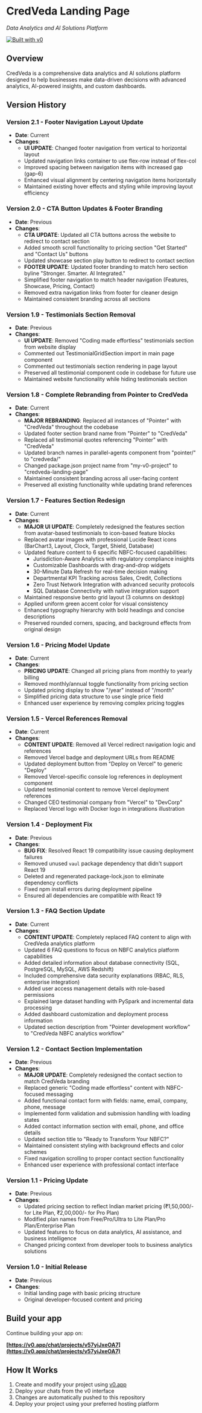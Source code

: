 # CredVeda Landing Page

*Data Analytics and AI Solutions Platform*

[![Built with v0](https://img.shields.io/badge/Built%20with-v0.app-black?style=for-the-badge)](https://v0.app/chat/projects/v57yiJxeOA7)

## Overview

CredVeda is a comprehensive data analytics and AI solutions platform designed to help businesses make data-driven decisions with advanced analytics, AI-powered insights, and custom dashboards.

## Version History

### Version 2.1 - Footer Navigation Layout Update
- **Date**: Current
- **Changes**: 
  - **UI UPDATE**: Changed footer navigation from vertical to horizontal layout
  - Updated navigation links container to use flex-row instead of flex-col
  - Improved spacing between navigation items with increased gap (gap-6)
  - Enhanced visual alignment by centering navigation items horizontally
  - Maintained existing hover effects and styling while improving layout efficiency

### Version 2.0 - CTA Button Updates & Footer Branding
- **Date**: Previous
- **Changes**: 
  - **CTA UPDATE**: Updated all CTA buttons across the website to redirect to contact section
  - Added smooth scroll functionality to pricing section "Get Started" and "Contact Us" buttons
  - Updated showcase section play button to redirect to contact section
  - **FOOTER UPDATE**: Updated footer branding to match hero section byline "Stronger. Smarter. AI Integrated."
  - Simplified footer navigation to match header navigation (Features, Showcase, Pricing, Contact)
  - Removed extra navigation links from footer for cleaner design
  - Maintained consistent branding across all sections

### Version 1.9 - Testimonials Section Removal
- **Date**: Previous
- **Changes**: 
  - **UI UPDATE**: Removed "Coding made effortless" testimonials section from website display
  - Commented out TestimonialGridSection import in main page component
  - Commented out testimonials section rendering in page layout
  - Preserved all testimonial component code in codebase for future use
  - Maintained website functionality while hiding testimonials section

### Version 1.8 - Complete Rebranding from Pointer to CredVeda
- **Date**: Current
- **Changes**: 
  - **MAJOR REBRANDING**: Replaced all instances of "Pointer" with "CredVeda" throughout the codebase
  - Updated footer section brand name from "Pointer" to "CredVeda"
  - Replaced all testimonial quotes referencing "Pointer" with "CredVeda"
  - Updated branch names in parallel-agents component from "pointer/" to "credveda/"
  - Changed package.json project name from "my-v0-project" to "credveda-landing-page"
  - Maintained consistent branding across all user-facing content
  - Preserved all existing functionality while updating brand references

### Version 1.7 - Features Section Redesign
- **Date**: Current
- **Changes**: 
  - **MAJOR UI UPDATE**: Completely redesigned the features section from avatar-based testimonials to icon-based feature blocks
  - Replaced avatar images with professional Lucide React icons (BarChart3, Layout, Clock, Target, Shield, Database)
  - Updated feature content to 6 specific NBFC-focused capabilities:
    - Jurisdiction-Aware Analytics with regulatory compliance insights
    - Customizable Dashboards with drag-and-drop widgets
    - 30-Minute Data Refresh for real-time decision making
    - Departmental KPI Tracking across Sales, Credit, Collections
    - Zero Trust Network Integration with advanced security protocols
    - SQL Database Connectivity with native integration support
  - Maintained responsive bento grid layout (3 columns on desktop)
  - Applied uniform green accent color for visual consistency
  - Enhanced typography hierarchy with bold headings and concise descriptions
  - Preserved rounded corners, spacing, and background effects from original design

### Version 1.6 - Pricing Model Update
- **Date**: Current
- **Changes**: 
  - **PRICING UPDATE**: Changed all pricing plans from monthly to yearly billing
  - Removed monthly/annual toggle functionality from pricing section
  - Updated pricing display to show "/year" instead of "/month"
  - Simplified pricing data structure to use single price field
  - Enhanced user experience by removing complex pricing toggles

### Version 1.5 - Vercel References Removal
- **Date**: Current
- **Changes**: 
  - **CONTENT UPDATE**: Removed all Vercel redirect navigation logic and references
  - Removed Vercel badge and deployment URLs from README
  - Updated deployment button from "Deploy on Vercel" to generic "Deploy"
  - Removed Vercel-specific console log references in deployment component
  - Updated testimonial content to remove Vercel deployment references
  - Changed CEO testimonial company from "Vercel" to "DevCorp"
  - Replaced Vercel logo with Docker logo in integrations illustration

### Version 1.4 - Deployment Fix
- **Date**: Previous
- **Changes**: 
  - **BUG FIX**: Resolved React 19 compatibility issue causing deployment failures
  - Removed unused `vaul` package dependency that didn't support React 19
  - Deleted and regenerated package-lock.json to eliminate dependency conflicts
  - Fixed npm install errors during deployment pipeline
  - Ensured all dependencies are compatible with React 19

### Version 1.3 - FAQ Section Update
- **Date**: Current
- **Changes**: 
  - **CONTENT UPDATE**: Completely replaced FAQ content to align with CredVeda analytics platform
  - Updated 6 FAQ questions to focus on NBFC analytics platform capabilities
  - Added detailed information about database connectivity (SQL, PostgreSQL, MySQL, AWS Redshift)
  - Included comprehensive data security explanations (RBAC, RLS, enterprise integration)
  - Added user access management details with role-based permissions
  - Explained large dataset handling with PySpark and incremental data processing
  - Added dashboard customization and deployment process information
  - Updated section description from "Pointer development workflow" to "CredVeda NBFC analytics workflow"

### Version 1.2 - Contact Section Implementation
- **Date**: Previous
- **Changes**: 
  - **MAJOR UPDATE**: Completely redesigned the contact section to match CredVeda branding
  - Replaced generic "Coding made effortless" content with NBFC-focused messaging
  - Added functional contact form with fields: name, email, company, phone, message
  - Implemented form validation and submission handling with loading states
  - Added contact information section with email, phone, and office details
  - Updated section title to "Ready to Transform Your NBFC?"
  - Maintained consistent styling with background effects and color schemes
  - Fixed navigation scrolling to proper contact section functionality
  - Enhanced user experience with professional contact interface

### Version 1.1 - Pricing Update
- **Date**: Previous
- **Changes**: 
  - Updated pricing section to reflect Indian market pricing (₹1,50,000/- for Lite Plan, ₹2,00,000/- for Pro Plan)
  - Modified plan names from Free/Pro/Ultra to Lite Plan/Pro Plan/Enterprise Plan
  - Updated features to focus on data analytics, AI assistance, and business intelligence
  - Changed pricing context from developer tools to business analytics solutions

### Version 1.0 - Initial Release
- **Date**: Previous
- **Changes**: 
  - Initial landing page with basic pricing structure
  - Original developer-focused content and pricing

## Build your app

Continue building your app on:

**[https://v0.app/chat/projects/v57yiJxeOA7](https://v0.app/chat/projects/v57yiJxeOA7)**

## How It Works

1. Create and modify your project using [v0.app](https://v0.app)
2. Deploy your chats from the v0 interface
3. Changes are automatically pushed to this repository
4. Deploy your project using your preferred hosting platform